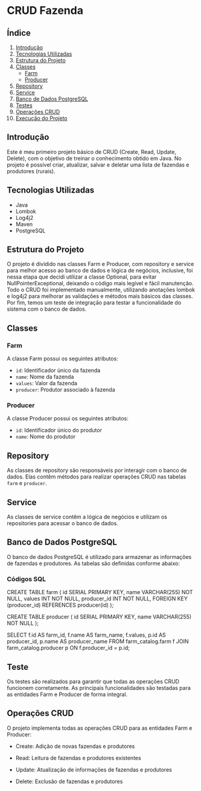# CRUD Fazenda

## Índice
1. [Introdução](#introdução)
2. [Tecnologias Utilizadas](#tecnologias-utilizadas)
3. [Estrutura do Projeto](#estrutura-do-projeto)
4. [Classes](#classes)
    - [Farm](#farm)
    - [Producer](#producer)
5. [Repository](#repository)
6. [Service](#service)
7. [Banco de Dados PostgreSQL](#banco-de-dados-postgresql)
8. [Testes](#testes)
9. [Operações CRUD](#operações-crud)
10. [Execução do Projeto](#execução-do-projeto)

## Introdução
Este é meu primeiro projeto básico de CRUD (Create, Read, Update, Delete), com o objetivo de treinar o conhecimento obtido em Java. No projeto é possível criar, atualizar, salvar e deletar uma lista de fazendas e produtores (rurais).

## Tecnologias Utilizadas
- Java
- Lombok
- Log4j2
- Maven
- PostgreSQL

## Estrutura do Projeto
O projeto é dividido nas classes Farm e Producer, com repository e service para melhor acesso ao banco de dados e lógica de negócios, inclusive, foi nessa etapa que decidi utilizar a classe Optional, para evitar NullPointerExceptional, deixando o código mais legível e fácil manutenção. 
Todo o CRUD foi implementado manualmente, utilizando anotações lombok e log4j2 para melhorar as validações e métodos mais básicos das classes. 
Por fim, temos um teste de integração para testar a funcionalidade do sistema com o banco de dados.

## Classes

### Farm
A classe Farm possui os seguintes atributos:
- `id`: Identificador único da fazenda
- `name`: Nome da fazenda
- `values`: Valor da fazenda
- `producer`: Produtor associado à fazenda

### Producer
A classe Producer possui os seguintes atributos:
- `id`: Identificador único do produtor
- `name`: Nome do produtor

## Repository
As classes de repository são responsáveis por interagir com o banco de dados. Elas contêm métodos para realizar operações CRUD nas tabelas `farm` e `producer`.

## Service
As classes de service contêm a lógica de negócios e utilizam os repositories para acessar o banco de dados. 

## Banco de Dados PostgreSQL
O banco de dados PostgreSQL é utilizado para armazenar as informações de fazendas e produtores. As tabelas são definidas conforme abaixo:

### Códigos SQL

CREATE TABLE farm (
    id SERIAL PRIMARY KEY,
    name VARCHAR(255) NOT NULL,
    values INT NOT NULL,
    producer_id INT NOT NULL,
    FOREIGN KEY (producer_id) REFERENCES producer(id)
);


CREATE TABLE producer (
    id SERIAL PRIMARY KEY,
    name VARCHAR(255) NOT NULL
);

SELECT f.id AS farm_id, f.name AS farm_name, f.values, p.id AS producer_id, p.name AS producer_name
FROM farm_catalog.farm f
JOIN farm_catalog.producer p ON f.producer_id = p.id;

## Teste
Os testes são realizados para garantir que todas as operações CRUD funcionem corretamente. As principais funcionalidades são testadas para as entidades Farm e Producer de forma integral.

## Operações CRUD
O projeto implementa todas as operações CRUD para as entidades Farm e Producer:

- Create: Adição de novas fazendas e produtores

- Read: Leitura de fazendas e produtores existentes

- Update: Atualização de informações de fazendas e produtores

- Delete: Exclusão de fazendas e produtores